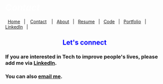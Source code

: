#  *<span style="color:white">Contact  </span>*


&nbsp;&nbsp;[Home](https://manuelsr26.github.io/)&nbsp;&nbsp; | &nbsp;&nbsp; [Contact](https://manuelsr26.github.io/Contact) &nbsp;&nbsp; | &nbsp;&nbsp;[About](https://manuelsr26.github.io/about)&nbsp;&nbsp; | &nbsp;&nbsp;[Resume](https://manuelsr26.github.io/cv)&nbsp;&nbsp; | &nbsp;&nbsp;[Code](https://manuelsr26.github.io/Code)&nbsp;&nbsp; | &nbsp;&nbsp;[Portfolio](https://manuelsr26.github.io/Portfolio)&nbsp;&nbsp; |&nbsp;&nbsp; <a href="https://www.linkedin.com/in/manuel-silva-ramirez" target="_blank">LinkedIn</a> &nbsp;&nbsp;| 


## <center> <span style="color:blue"> Let's connect </span>  </center>


### If you are interested in Tech to improve people's lives, please add me via <a href="https://www.linkedin.com/in/manuel-silva-ramirez" target="_blank">LinkedIn</a>. 

### You can also [email me](mailto:manuel.isr@outlook.com).
